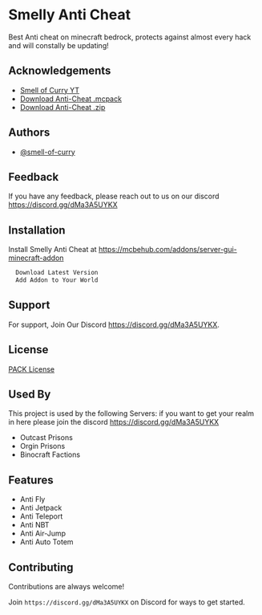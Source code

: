 
# Smelly Anti Cheat

Best Anti cheat on minecraft bedrock, protects against almost every hack and will constally be updating!


## Acknowledgements

 - [Smell of Curry YT](https://www.youtube.com/c/SmellofCurry)
 - [Download Anti-Cheat .mcpack](https://www.mediafire.com/file/jfie9m8n38ukmoa/Smelly+Anti+Cheat.mcpack/file)
 - [Download Anti-Cheat .zip](https://www.mediafire.com/file/jm761u10a3z899v/Smelly+Anti+Cheat.zip/file)

  
## Authors

- [@smell-of-curry](https://github.com/smell-of-curry)

  
## Feedback

If you have any feedback, please reach out to us on our discord https://discord.gg/dMa3A5UYKX

  
## Installation

Install Smelly Anti Cheat at https://mcbehub.com/addons/server-gui-minecraft-addon

```bash
  Download Latest Version
  Add Addon to Your World
```
        
## Support

For support, Join Our Discord https://discord.gg/dMa3A5UYKX.

  
## License

[PACK License](License.md)

  
## Used By

This project is used by the following Servers:
if you want to get your realm in here please join the discord https://discord.gg/dMa3A5UYKX

- Outcast Prisons
- Orgin Prisons
- Binocraft Factions

  
## Features

- Anti Fly 
- Anti Jetpack
- Anti Teleport
- Anti NBT
- Anti Air-Jump
- Anti Auto Totem
  
## Contributing

Contributions are always welcome!  

Join `https://discord.gg/dMa3A5UYKX` on Discord for ways to get started.

  
